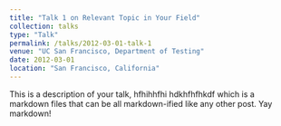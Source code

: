 ```yaml
---
title: "Talk 1 on Relevant Topic in Your Field"
collection: talks
type: "Talk"
permalink: /talks/2012-03-01-talk-1
venue: "UC San Francisco, Department of Testing"
date: 2012-03-01
location: "San Francisco, California"
---
```


This is a description of your talk, 
hfhihhfhi
hdkhfhfhkdf
which is a markdown files that can be all markdown-ified like any other post. Yay markdown!
